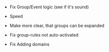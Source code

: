 - Fix Group/Event logic (see if it's sound)
- Speed
- Make more clear, that groups can be expanded
- Fix group-rules not auto-activated


- Fix Adding domains